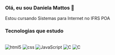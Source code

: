 ### Olá, eu sou Daniela Mattos 👋
Estou cursando Sistemas para Internet no IFRS POA

### Tecnologias que estudo
<div style="display: inline-block"> <br />
  <img align="center" alt="html5" src="https://img.shields.io/badge/HTML5-E34F26?style=for-the-badge&logo=html5&logoColor=white" />
  <img align="center" alt="css" src="https://img.shields.io/badge/CSS3-1572B6?style=for-the-badge&logo=css3&logoColor=white" />
  <img align="center" alt="JavaScript" src="https://img.shields.io/badge/JavaScript-323330?style=for-the-badge&logo=javascript&logoColor=F7DF1E" />
  <img align="center" alt="C" src="https://img.shields.io/badge/C-00599C?style=for-the-badge&logo=c&logoColor=white" />
  <img align="center" alt="C" src="https://img.shields.io/badge/Java-ED8B00?style=for-the-badge&logo=openjdk&logoColor=white" />
  <img align="center" alt='JAVA" src="https://img.shields.io/badge/Java-ED8B00?style=for-the-badge&logo=openjdk&logoColor=white" />
</div>

